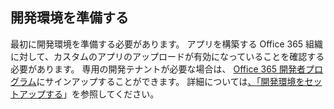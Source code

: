 ## <a name="prepare-your-development-environment"></a>開発環境を準備する

最初に開発環境を準備する必要があります。 アプリを構築する Office 365 組織に対して、カスタムのアプリのアップロードが有効になっていることを確認する必要があります。 専用の開発テナントが必要な場合は、 [Office 365 開発者プログラム](https://developer.microsoft.com/office/dev-program)にサインアップすることができます。 詳細については[、「開発環境をセットアップする](~/concepts/build-and-test/prepare-your-o365-tenant.md)」を参照してください。